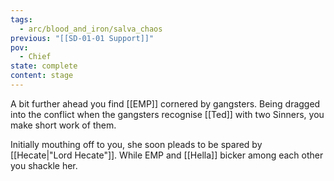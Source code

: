 ```yaml
---
tags:
  - arc/blood_and_iron/salva_chaos
previous: "[[SD-01-01 Support]]"
pov:
  - Chief
state: complete
content: stage
---
```

A bit further ahead you find [[EMP]] cornered by gangsters. Being dragged into the conflict when the gangsters recognise [[Ted]] with two Sinners, you make short work of them.

Initially mouthing off to you, she soon pleads to be spared by [[Hecate|"Lord Hecate"]]. While EMP and [[Hella]] bicker among each other you shackle her. 